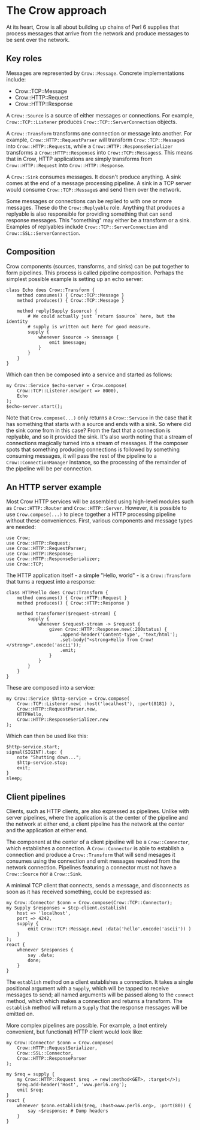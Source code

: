 # The Crow approach

At its heart, Crow is all about building up chains of Perl 6 supplies that
process messages that arrive from the network and produce messages to be sent
over the network.

## Key roles

Messages are represented by `Crow::Message`. Concrete implementations include:

* Crow::TCP::Message
* Crow::HTTP::Request
* Crow::HTTP::Response

A `Crow::Source` is a source of either messages or connections. For example,
`Crow::TCP::Listener` produces `Crow::TCP::ServerConnection` objects.

A `Crow::Transform` transforms one connection or message into another. For
example, `Crow::HTTP::RequestParser` will transform `Crow::TCP::Message`s into
`Crow::HTTP::Request`s, while a `Crow::HTTP::ResponseSerializer` transforms a
`Crow::HTTP::Response`s into `Crow::TCP::Messages`s. This means that in Crow,
HTTP applications are simply transforms from `Crow::HTTP::Request` into
`Crow::HTTP::Response`.

A `Crow::Sink` consumes messages. It doesn't produce anything. A sink comes at
the end of a message processing pipeline. A sink in a TCP server would consume
`Crow::TCP::Message`s and send them over the network.

Some messages or connections can be replied to with one or more messages. These
do the `Crow::Replyable` role. Anything that produces a replyable is also
responsible for providing something that can send response messages. This
"something" may either be a transform or a sink. Examples of replyables include
`Crow::TCP::ServerConnection` and `Crow::SSL::ServerConnection`.

## Composition

Crow components (sources, transforms, and sinks) can be put together to form
pipelines. This process is called pipeline composition. Perhaps the simplest
possible example is setting up an echo server:

    class Echo does Crow::Transform {
        method consumes() { Crow::TCP::Message }
        method produces() { Crow::TCP::Message }
        
        method reply(Supply $source) {
            # We could actually just `return $source` here, but the identity
            # supply is written out here for good measure.
            supply {
                whenever $source -> $message {
                    emit $message;
                }
            }
        }
    }

Which can then be composed into a service and started as follows:

    my Crow::Service $echo-server = Crow.compose(
        Crow::TCP::Listener.new(port => 8000),
        Echo
    );
    $echo-server.start();

Note that `Crow.compose(...)` only returns a `Crow::Service` in the case that
it has something that starts with a source and ends with a sink. So where did
the sink come from in this case? From the fact that a connection is replyable,
and so it provided the sink. It's also worth noting that a stream of connections
magically turned into a stream of messages. If the composer spots that something
producing connections is followed by something consuming messages, it will
pass the rest of the pipeline to a `Crow::ConnectionManager` instance, so the
processing of the remainder of the pipeline will be per connection.

## An HTTP server example

Most Crow HTTP services will be assembled using high-level modules such as
`Crow::HTTP::Router` and `Crow::HTTP::Server`. However, it is possible to use
`Crow.compose(...)` to piece together a HTTP processing pipeline without these
conveniences. First, various components and message types are needed:

    use Crow;
    use Crow::HTTP::Request;
    use Crow::HTTP::RequestParser;
    use Crow::HTTP::Response;
    use Crow::HTTP::ResponseSerializer;
    use Crow::TCP;

The HTTP application itself - a simple "Hello, world" - is a `Crow::Transform`
that turns a request into a response:

    class HTTPHello does Crow::Transform {
        method consumes() { Crow::HTTP::Request }
        method produces() { Crow::HTTP::Response }

        method transformer($request-stream) {
            supply {
                whenever $request-stream -> $request {
                    given Crow::HTTP::Response.new(:200status) {
                        .append-header('Content-type', 'text/html');
                        .set-body("<strong>Hello from Crow!</strong>".encode('ascii'));
                        .emit;
                    }
                }
            }
        }
    }

These are composed into a service:

    my Crow::Service $http-service = Crow.compose(
        Crow::TCP::Listener.new( :host('localhost'), :port(8181) ),
        Crow::HTTP::RequestParser.new,
        HTTPHello,
        Crow::HTTP::ResponseSerializer.new
    );

Which can then be used like this:

    $http-service.start;
    signal(SIGINT).tap: {
        note "Shutting down...";
        $http-service.stop;
        exit;
    }
    sleep;

## Client pipelines

Clients, such as HTTP clients, are also expressed as pipelines. Unlike with
server pipelines, where the application is at the center of the pipeline and
the network at either end, a client pipeline has the network at the center and
the application at either end.

The component at the center of a client pipeline will be a `Crow::Connector`,
which establishes a connection. A `Crow::Connector` is able to establish a
connection and produce a `Crow::Transform` that will send mesages it consumes
using the connection and emit messages received from the network connection.
Pipelines featuring a connector must not have a `Crow::Source` nor a
`Crow::Sink`.

A minimal TCP client that connects, sends a message, and disconnects as soon
as it has received something, could be expressed as:

    my Crow::Connector $conn = Crow.compose(Crow::TCP::Connector);
    my Supply $responses = $tcp-client.establish(
        host => 'localhost',
        port => 4242,
        supply {
            emit Crow::TCP::Message.new( :data('hello'.encode('ascii')) )
        }
    );
    react {
        whenever $responses {
            say .data;
            done;
        }
    }

The `establish` method on a client establishes a connection. It takes a single
positional argument with a `Supply`, which will be tapped to receive messages
to send; all named arguments will be passed along to the `connect` method,
which which makes a connection and returns a transform. The `establish` method
will return a `Supply` that the response messages will be emitted on.

More complex pipelines are possible. For example, a (not entirely convenient,
but functional) HTTP client would look like:

    my Crow::Connector $conn = Crow.compose(
        Crow::HTTP::RequestSerializer,
        Crow::SSL::Connector,
        Crow::HTTP::ResponseParser
    );

    my $req = supply {
        my Crow::HTTP::Request $req .= new(:method<GET>, :target</>);
        $req.add-header('Host', 'www.perl6.org');
        emit $req;
    }
    react {
        whenever $conn.establish($req, :host<www.perl6.org>, :port(80)) {
            say ~$response; # Dump headers
        }
    }
